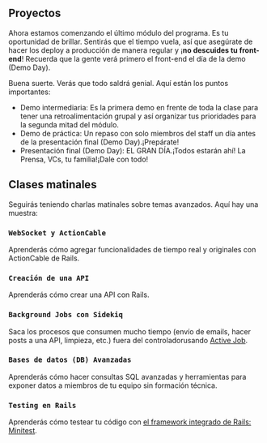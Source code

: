 ## Proyectos

Ahora estamos comenzando el último módulo del programa. Es tu oportunidad de brillar. Sentirás que el tiempo vuela, así que asegúrate de hacer los deploy a producción de manera regular y ¡**no descuides tu front-end**! Recuerda que la gente verá primero el front-end el día de la demo (Demo Day).

Buena suerte. Verás que todo saldrá genial. Aquí están los puntos importantes:

- Demo intermediaria: Es la primera demo en frente de toda la clase para tener una retroalimentación grupal y así organizar tus prioridades para la segunda mitad del módulo.
- Demo de práctica: Un repaso con solo miembros del staff un día antes de la presentación final (Demo Day).¡Prepárate!
- Presentación final (Demo Day): EL GRAN DÍA.¡Todos estarán ahí! La Prensa, VCs, tu familia!¡Dale con todo!

## Clases matinales

Seguirás teniendo charlas matinales sobre temas avanzados. Aquí hay una muestra:

### `WebSocket y ActionCable`

Aprenderás cómo agregar funcionalidades de tiempo real y originales con ActionCable de Rails.

### `Creación de una API`

Aprenderás cómo crear una API con Rails.

### `Background Jobs con Sidekiq`

Saca los procesos que consumen mucho tiempo (envío de emails, hacer posts a una API, limpieza, etc.) fuera del controladorusando [Active Job](http://edgeguides.rubyonrails.org/active_job_basics.html).

### `Bases de datos (DB) Avanzadas`

Aprenderás cómo hacer consultas SQL avanzadas y herramientas para exponer datos a miembros de tu equipo sin formación técnica.


### `Testing en Rails`

Aprenderás cómo testear tu código con [el framework integrado de Rails: Minitest](http://guides.rubyonrails.org/testing.html).

